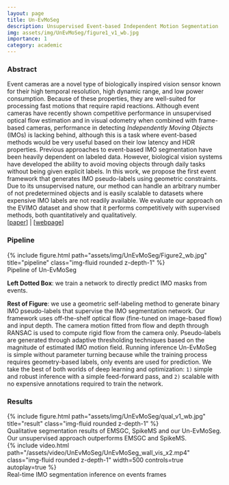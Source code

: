 ```yaml
---
layout: page
title: Un-EvMoSeg 
description: Unsupervised Event-based Independent Motion Segmentation 
img: assets/img/UnEvMoSeg/figure1_v1_wb.jpg
importance: 1
category: academic
---
```


### Abstract

Event cameras are a novel type of biologically inspired vision sensor known for their high temporal resolution, high dynamic range, and low power consumption. Because of these properties, they are well-suited for processing fast motions that require rapid reactions. Although event cameras have recently shown competitive performance in unsupervised optical flow estimation and in visual odometry when combined with frame-based cameras, performance in detecting _Independently Moving Objects_ (IMOs) is lacking behind, although this is a task where event-based methods would be very useful based on their low latency and HDR properties. Previous approaches to event-based IMO segmentation have been heavily dependent on labeled data. However, biological vision systems have developed the ability to avoid moving objects through daily tasks without being given explicit labels. In this work, we propose the first event framework that generates IMO pseudo-labels using geometric constraints. Due to its unsupervised nature, our method can handle an arbitrary number of not predetermined objects and is easily scalable to datasets where expensive IMO labels are not readily available. We evaluate our approach on the EVIMO dataset and show that it performs competitively with supervised methods, both quantitatively and qualitatively.\
[[paper](https://arxiv.org/abs/2312.00114)] \| [[webpage](https://www.cis.upenn.edu/~ziyunw/un_evmoseg/)]

### Pipeline

<div class="row justify-content-center">
    <div class="col-sm-8">
        {% include figure.html path="assets/img/UnEvMoSeg/Figure2_wb.jpg" title="pipeline" class="img-fluid rounded z-depth-1" %}
    </div>
</div>
<div class="caption">
    Pipeline of Un-EvMoSeg
</div>

__Left Dotted Box__: we train a network to directly predict IMO masks from events. 

__Rest of Figure__: we use a geometric self-labeling method to generate binary IMO pseudo-labels that supervise the IMO segmentation network. Our framework uses off-the-shelf optical flow (fine-tuned on image-based flow) and input depth. The camera motion fitted from flow and depth through RANSAC is used to compute rigid flow from the camera only. Pseudo-labels are generated through adaptive thresholding techniques based
on the magnitude of estimated IMO motion field. Running inference Un-EvMoSeg is simple without parameter turning because while the
training process requires geometry-based labels, only events are used for prediction. We take the best of both worlds of deep learning and
optimization: `1)` simple and robust inference with a simple feed-forward pass, and `2)` scalable with no expensive annotations required to
train the network. 


### Results

<div class="row justify-content-center">
    <div class="col-sm-8">
        {% include figure.html path="assets/img/UnEvMoSeg/qual_v1_wb.jpg" title="result" class="img-fluid rounded z-depth-1" %}
    </div>
</div>
<div class="caption">
    Qualitative segmentation results of EMSGC, SpikeMS and our Un-EvMoSeg. Our unsupervised approach outperforms EMSGC and SpikeMS.
</div>

<div class="row justify-content-center">
    <div class="col-sm-6">
        {% include video.html path="/assets/video/UnEvMoSeg/UnEvMoSeg_wall_vis_x2.mp4" class="img-fluid rounded z-depth-1" width=500 controls=true autoplay=true %}
    </div>
</div>
<div class="caption">
    Real-time IMO segmentation inference on events frames
</div>